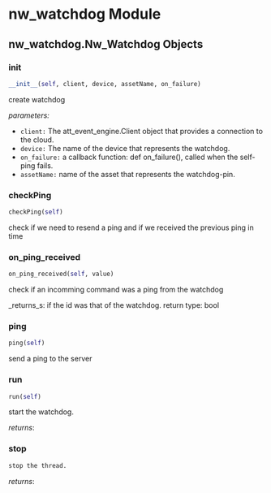 
# nw_watchdog Module


## nw_watchdog.Nw_Watchdog Objects



### __init__ 

```Python
__init__(self, client, device, assetName, on_failure)
``` 

create watchdog

_parameters:_

- `client:` The att_event_engine.Client object that provides a connection to the cloud.
- `device:` The name of the device that represents the watchdog.
- `on_failure:` a callback function: def on_failure(), called when the self-ping fails.
- `assetName:`  name of the asset that represents the watchdog-pin. 

### checkPing 

```Python
checkPing(self)
``` 

check if we need to resend a ping and if we received the previous ping in time 

### on_ping_received 

```Python
on_ping_received(self, value)
``` 

check if an incomming command was a ping from the watchdog


_returns_s: if the id was that of the watchdog.
		return type: bool 

### ping 

```Python
ping(self)
``` 

send a ping to the server 

### run 

```Python
run(self)
``` 

start the watchdog.


_returns_: 

### stop 

```Python
stop the thread.
``` 



_returns_: 
